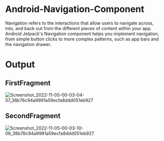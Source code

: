 # Android-Navigation-Component
Navigation refers to the interactions that allow users to navigate across, into, and back out from the different pieces of content within your app. Android Jetpack's Navigation component helps you implement navigation, from simple button clicks to more complex patterns, such as app bars and the navigation drawer.

# Output
## FirstFragment
![Screenshot_2022-11-05-00-03-04-07_38b76c94a9991a59ecfa8ddd051eb927](https://user-images.githubusercontent.com/78687005/200046964-c403e53f-35d2-48dd-8dc0-4c7d32fc556e.jpg)

## SecondFragment
![Screenshot_2022-11-05-00-03-10-09_38b76c94a9991a59ecfa8ddd051eb927](https://user-images.githubusercontent.com/78687005/200047056-5aab82e3-3e27-4bb6-b81f-43ac12333d9f.jpg)
